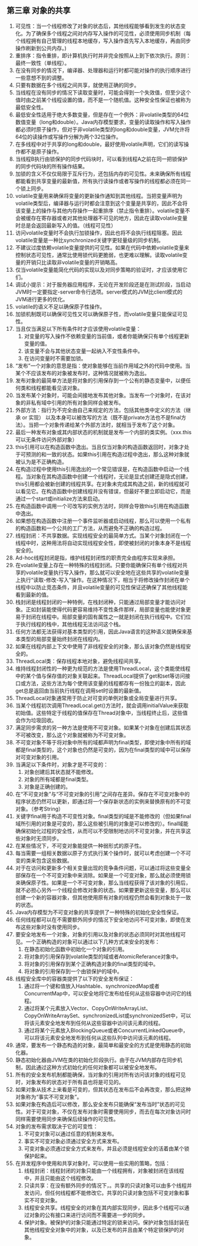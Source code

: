 ## 第三章 对象的共享

1. 可见性：当一个线程修改了对象的状态后，其他线程能够看到发生的状态变化。为了确保多个线程之间对内存写入操作的可见性，必须使用同步机制（每个线程拥有自己管理的线程本地缓存，写入操作首先写入本地缓存，再由同步操作刷新到公共内存。)
2. 重排序：指令重排，即计算机执行时并非完全按照从上到下依次执行。原则：最终一致性（单线程）。
3. 在没有同步的情况下，编译器、处理器和运行时都可能对操作的执行顺序进行一些意想不到的调整。
4. 只要有数据在多个线程之间共享，就使用正确的同步。
5. 当线程在没有同步的情况下读取变量时，可能会得到一个失效值，但至少这个值时由之前某个线程设置的值，而不是一个随机值。这种安全性保证也被称为最低安全性。
6. 最低安全性适用于绝大多数变量，但是存在一个例外：非volatile类型的64位数值变量（long和double）。Java内存模型要求，变量的读取操作和写入操作都必须时原子操作，但对于非volatile类型的long和double变量，JVM允许将64位的读操作或写操作分解为两个32位操作。
7. 在多线程中对于共享的long和double，最好使用volatile声明，它们的读写操作都不是原子操作。
8. 当线程B执行由锁保护的同步代码块时，可以看到线程A之前在同一把锁保护的同步代码块的所有操作结果。
9. 加锁的含义不仅仅局限于互斥行为，还包括内存的可见性。未来确保所有线程都能看到共享变量的最新值，所有执行读操作或者写操作的线程都必须在同一个锁上同步。
10. volatile变量用来确保将变量的更新操作通知到其他线程。当把变量声明为volatile类型后，编译器与运行时都会注意到这个变量是共享的，因此不会将该变量上的操作与其他内存操作一起重排序（禁止指令重排）。volatile变量不会被缓存在寄存器或者对其他处理器不可见的地方，因此在读取volatile变量时总是会返回最新写入的值。（线程可见性）
11. 访问volatile变量时不会执行加锁操作，因此也将不会执行线程阻塞。因此volatile变量是一种比synchronized关键字更轻量级的同步机制。
12. 不建议过度依赖volatile变量提供的可见性。如果在代码中依赖volatile变量来控制状态可见性，通常比使用锁代码更脆弱，也更难以理解。读取volatile变量的开销只比读取非volatile变量的开销略高。
13. 仅当volatile变量能简化代码的实现以及对同步策略的验证时，才应该使用它们。
14. 调试小提示：对于服务器应用程序，无论在开发阶段还是在测试阶段，当启动JVM时一定要指定-server命令行选项。server模式的JVM比client模式的JVM进行更多的优化。
15. volatile的语义不足以确保原子性操作。
16. 加锁机制既可以确保可见性又可以确保原子性，而volatile变量只能保证可见性。
17. 当且仅当满足以下所有条件时才应该使用volatile变量：
    1. 对变量的写入操作不依赖变量的当前值，或者你能确保只有单个线程更新变量的值。
    2. 该变量不会与其他状态变量一起纳入不变性条件中。
    3. 在访问变量时不需要加锁。
18. “发布”一个对象的意思是指：使对象能够在当前作用域之外的代码中使用。当某个不应该发布的对象被发布时，这种情况就被称为逸出。
19. 发布对象的最简单方法是将对象的引用保存到一个公有的静态变量中，以便任何类和线程都能看见该对象。
20. 当发布某个对象时，可能会间接地发布其他对象。当发布一个对象时，在该对象的非私有域中引用的所有对象同样会被发布。
21. 外部方法：指行为不完全由自己来规定的方法，包括其他类中定义的方法（继承 or 实现） 以及本身可以被改写的方法（既不是private方法也不是final方法）。当把一个对象传递给某个外部方法时，就相当于发布了这个对象。
22. 最后一种发布对象或其内部状态的机制就是发布一个内部的类实例。（xxx.this可以无条件访问外部对象）
23. this引用可以在构造函数中逸出。当且仅当对象的构造函数返回时，对象才处于可预测的和一致的状态。如果this引用在构造过程中逸出，那么这种对象就被认为是不正确构造。
24. 在构造过程中使用this引用逸出的一个常见错误是，在构造函数中启动一个线程。当对象在其构造函数中创建一个线程时，无论是显式创建还是隐式创建，this引用都会被新创建的线程共享。在对象未完成其构造之前，新的线程就可以看见它。在构造函数中创建线程并没有错误，但最好不要立即启动它，而是通过一个start或initialize方法来启动。
25. 在构造函数中调用一个可改写的实例方法时，同样会导致this引用在构造函数中逸出。
26. 如果想在构造函数中注册一个事件监听器或启动线程，那么可以使用一个私有的构造函数和一个公共的工厂方法，从而避免不正确的构造过程。
27. 线程封闭：不共享数据。实现线程安全的最简单方式。当某个对象封闭在一个线程中时，这种用法将自动实现线程安全性，即使被封闭的对象本身不是线程安全的。
28. Ad-hoc线程封闭是指，维护线程封闭性的职责完全由程序实现来承担。
29. 在volatile变量上存在一种特殊的线程封闭。只要你能确保只有单个线程对共享的volatile变量执行写入操作，那么就可以安全地在这些共享的volatile变量上执行“读取-修改-写入”操作。在这种情况下，相当于将修改操作封闭在单个线程中以防止竞态条件，并且volatile变量的可见性保证还确保了其他线程能看到最新的值。
30. 栈封闭是线程封闭的一种特例，在栈封闭种，只能通过局部变量才能访问对象。正如封装能使得代码更容易维持不变性条件那样，局部变量也能使对象更易于封闭在线程中。局部变量的固有属性之一就是封闭在执行线程中。它们位于执行线程的栈中，其他线程无法访问这个栈。
31. 任何方法都无法获得对基本类型的引用，因此Java语言的这种语义就确保来基本类型的局部变量始终封闭在线程内。
32. 如果在线程内部上下文中使用了非线程安全的对象，那么该对象仍然是线程安全的。
33. ThreadLocal类：保存线程本地对象，避免线程间共享。
34. 维持线程封闭性的一种更为规范的方法是使用ThreadLocal，这个类能使线程中的某个值与保存值的对象关联起来。ThreadLocal提供了get和set等访问接口或方法，这些方法为每个使用该变量的线程都存有一份独立的副本，因此get总是返回由当前执行线程在调用set时设置的最新值。
35. ThreadLocal对象通常用于防止对可变的单例对象或全局变量进行共享。
36. 当某个线程初次调用ThreadLocal.get()方法时，就会调用initialValue来获取初始值。这些特定于线程的值保存在Thread对象中，当线程终止后，这些值会作为垃圾回收。
37. 满足同步需求的另一种方法是使用不可变对象。如果某个对象在创建后其状态不可被改变，那么这个对象就被称为不可变对象。
38. 不可变对象不等于将对象中所有的域都声明为final类型，即使对象中所有的域都是final类型的，这个对象也仍然是可变的，因为在final类型的域中可以保存对可变对象的引用。
39. 当满足以下条件时，对象才是不可变的：
    1. 对象创建后其状态就不能修改。
    2. 对象的所有域都是final类型。
    3. 对象是正确创建的。
40. 在“不可变对象”与“不可变对象的引用”之间存在差异。保存在不可变对象中的程序状态仍然可以更新，即通过将一个保存新状态的实例来替换原有的不可变对象。（参考String）
41. 关键字final用于构造不可变性对象。final类型的域是不能修改的（但如果final域所引用的对象是可变的，那么这些被引用的对象是可以修改的）。final域能确保初始化过程的安全性，从而可以不受限制地访问不可变对象，并在共享这些对象时无须同步。
42. 在某些情况下，不可变对象能提供一种弱形式的原子性。
43. 每当需要一组相关数据以原子方式执行某个操作时，就可以考虑创建一个不可变的类来包含这些数据。
44. 对于在访问和更新多个相关变量出现的竞争条件问题，可以通过将这些变量全部保存在一个不可变对象中来消除。如果是一个可变对象，那么就必须使用锁来确保原子性。如果是一个不可变对象，那么当线程获得了该对象的引用后，就不必担心另外一个线程会修改对象的状态。如果要更新这些变量，那么可以创建一个新的容器对象，但其他使用原有对象的线程仍然会看到对象处于一致的状态。
45. Java内存模型为不可变对象的共享提供了一种特殊的初始化安全性保证。
46. 任何线程都可以在不需要额外同步的情况下安全地访问不可变对象，即使在发布这些对象时没有使用同步。
47. 要安全地发布一个对象，对象的引用以及对象的状态必须同时对其他线程可见。一个正确构造的对象可以通过以下几种方式来安全的发布：
    1. 在静态初始化函数中初始化一个对象的引用。
    2. 将对象的引用保存到volatile类型的域或者AtomicReferance对象中。
    3. 将对象的引用保存到某个正确构造对象的final类型的域中。
    4. 将对象的引用保存到一个由锁保护的域中。
48. 线程安全库中的容器类提供了以下的安全发布保证：
    1. 通过将一个键和值放入Hashtable、synchronizedMap或者ConcurrentMap中，可以安全地将它发布给任何从这些容器中访问它的线程。
    2. 通过将某个元素放入Vector、CopyOnWriteArrayList、CopyOnWriteArraySet、synchronizedList或synchronizedSet中，可以将该元素安全地发布到任何从这些容器中访问该元素的线程。
    3. 通过将某个元素放入BlockingQueue或者ConcurrentLinkedQueue中，可以将该元素安全地发布到任何从这些队列中访问该元素的线程。
49. 通常，要发布一个静态构造的对象，最简单和最安全的方式是使用静态的初始化器。
50. 静态初始化器由JVM在类的初始化阶段执行。由于在JVM内部存在同步机制，因此通过这种方式初始化的任何对象都可以被安全地发布。
51. 所有的安全发布机制都能确保，当对象的引用对所有访问该对象的线程可见时，对象发布的状态对于所有县也将是可见的。
52. 如果对象从技术上来看是可变的，但其状态在发布后不会再改变，那么把这种对象称为“事实不可变对象”。
53. 如果对象在构造后可以修改，那么安全发布只能确保“发布当时”状态的可见性。对于可变对象，不仅在发布对象时需要使用同步，而去在每次对象访问时同样需要使用同步来确保后续操作的可见性。
54. 对象的发布需求取决于它的可变性：
    1. 不可变对象可以通过任意的机制来发布。
    2. 事实不可变对象必须通过安全方式来发布。
    3. 可变对象必须通过安全方式来发布，并且必须是线程安全的活着由某个锁保护起来。
55. 在并发程序中使用和共享对象时，可以使用一些实用的策略，包括：
    1. 线程封闭：线程封闭的对象只能由一个线程拥有，对象被封闭在该线程中，并且只能由这个线程修改。
    2. 只读共享：在没有额外同步的情况下，。共享的只读对象可以由多个线程并发访问，但任何线程都不能修改它。共享的只读对象包括不可变对象和事实不可变对象。
    3. 线程安全共享。线程安全的对象在其内部实现同步，因此多个线程可以通过对象的公有接口来进行访问而不需要进一步的同步。
    4. 保护对象。被保护的对象只能通过特定的锁来访问。保护对象包括封装在其他线程安全对象中的对象，以及已发布的并且由某个特定锁保护的对象。
